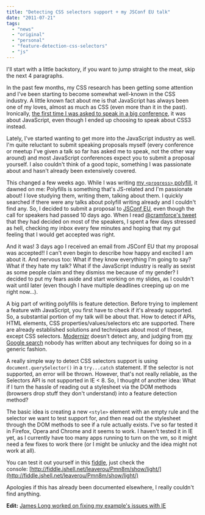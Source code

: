```yaml
---
title: "Detecting CSS selectors support + my JSConf EU talk"
date: "2011-07-21"
tags:
  - "news"
  - "original"
  - "personal"
  - "feature-detection-css-selectors"
  - "js"
---
```


I'll start with a little backstory, if you want to jump straight to the meat, skip the next 4 paragraphs.

In the past few months, my CSS research has been getting some attention and I've been starting to become somewhat well-known in the CSS industry. A little known fact about me is that JavaScript has always been one of my loves, almost as much as CSS (even more than it in the past). Ironically, [the first time I was asked to speak in a big conference](http://front-trends.com/), it was about JavaScript, even though I ended up choosing to speak about CSS3 instead.

Lately, I've started wanting to get more into the JavaScript industry as well. I'm quite reluctant to submit speaking proposals myself (every conference or meetup I've given a talk so far has asked me to speak, not the other way around) and most JavaScript conferences expect you to submit a proposal yourself. I also couldn't think of a good topic, something I was passionate about and hasn't already been extensively covered.

This changed a few weeks ago. While I was writing [my `<progress>` polyfill](http://lea.verou.me/2011/07/a-polyfill-for-html5-progress-element-the-obsessive-perfectionist-way/), it dawned on me: Polyfills is something that's JS-related and I'm passionate about! I love studying them, writing them, talking about them. I quickly searched if there were any talks about polyfill writing already and I couldn't find any. So, I decided to submit a proposal to [JSConf EU](http://jsconf.eu), even though the call for speakers had passed 10 days ago. When I read [@cramforce's tweet](http://twitter.com/#!/cramforce/status/90737580466896896) that they had decided on most of the speakers, I spent a few days stressed as hell, checking my inbox every few minutes and hoping that my gut feeling that I would get accepted was right.

And it was! 3 days ago I received an email from JSConf EU that my proposal was accepted!! I can't even begin to describe how happy and excited I am about it. And nervous too: What if they know everything I'm going to say? What if they hate my talk? What if the JavaScript industry is really as sexist as some people claim and they dismiss me because of my gender? I decided to put my fears aside and start working on my slides, as I couldn't wait until later (even though I have multiple deadlines creeping up on me right now...).

A big part of writing polyfills is feature detection. Before trying to implement a feature with JavaScript, you first have to check if it's already supported. So, a substantial portion of my talk will be about that. How to detect if APIs, HTML elements, CSS properties/values/selectors etc are supported. There are already established solutions and techniques about most of these, except CSS selectors. [Modernizr](http://www.modernizr.com/) doesn't detect any, and judging from [my Google search](http://www.google.com/webhp?sourceid=chrome-instant&ie=UTF-8&ion=1&nord=1#sclient=psy&hl=en&safe=off&nord=1&site=webhp&source=hp&q=detect%20css%20selector%20support&pbx=1&oq=&aq=&aqi=&aql=&gs_sm=&gs_upl=&fp=39b0a615b729321b&ion=1&ion=1&bav=on.2,or.r_gc.r_pw.&fp=39b0a615b729321b&biw=1280&bih=679&ion=1) nobody has written about any techniques for doing so in a generic fashion.

A really simple way to detect CSS selectors support is using `document.querySelector()` in a `try...catch` statement. If the selector is not supported, an error will be thrown. However, that's not really reliable, as the Selectors API is not supported in IE < 8. So, I thought of another idea: What if I turn the hassle of reading out a stylesheet via the DOM methods (browsers drop stuff they don't understand) into a feature detection method?

The basic idea is creating a new `<style>` element with an empty rule and the selector we want to test support for, and then read out the stylesheet through the DOM methods to see if a rule actually exists. I've so far tested it in Firefox, Opera and Chrome and it seems to work. I haven't tested it in IE yet, as I currently have too many apps running to turn on the vm, so it might need a few fixes to work there (or I might be unlucky and the idea might not work at all).

You can test it out yourself in this [fiddle](https://jsfiddle.net/leaverou/Pmn8m/), just check the console: [http://fiddle.jshell.net/leaverou/Pmn8m/show/light/](http://fiddle.jshell.net/leaverou/Pmn8m/show/light/)

Apologies if this has already been documented elsewhere, I really couldn't find anything.

**Edit:** [James Long worked on fixing my example's issues with IE](https://jsfiddle.net/Skateside/5dKc7/5/)

